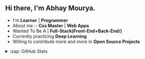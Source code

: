 ## Hi there, I'm Abhay Mourya.
- I'm  **Learner** | **Programmer** 
- About me :- **Css Master** | **Web Apps**
- Wanted To Be A | **Full-Stack(Front-End+Back-End/)**
- Currently practicing **Deep Learning**
- Willing to contribute more and more in **Open Source Projects**
<details>
  <summary>:zap: GitHub Stats</summary>
</br>
<img align="center" alt="Abhay557's GitHub Stats" src="https://github-readme-stats-eight-pink.vercel.app/api?username=Abhay557&&show_icons=true&theme=tokyonight&layout=compact" />
</br>
<img align="center" src="https://github-readme-streak-stats.herokuapp.com/?user=Abhay557&show_icons=true&theme=tokyonight&layout=compact" alt="Abhay557" />

### Profile views counter

![Visitor Count](https://profile-counter.glitch.me/{Abhay557}/count.svg)

### Languages and Tools : 

[<img align="left" alt="Python" width="26px" src="https://cdn4.iconfinder.com/data/icons/logos-and-brands/512/267_Python_logo-128.png" />](https://www.python.org/)
[<img align="left" alt="HTML5" width="26px" src="https://cdn1.iconfinder.com/data/icons/logotypes/32/badge-html-5-128.png" />](https://www.w3.org/html/)
[<img align="left" alt="CSS3" width="26px" src="https://cdn1.iconfinder.com/data/icons/logotypes/32/badge-css-3-128.png" />](https://www.w3schools.com/css/)
[<img align="left" alt="JavaScript" width="26px" src="https://cdn4.iconfinder.com/data/icons/logos-and-brands/512/187_Js_logo_logos-128.png" />](https://www.javascript.com/)
[<img align="left" alt="Node.js" width="26px" src="https://cdn4.iconfinder.com/data/icons/logos-and-brands/512/233_Node_Js_logo-128.png" />](https://nodejs.org/en/)
[<img align="left" alt="Git" width="26px" src="https://cdn3.iconfinder.com/data/icons/social-media-2169/24/social_media_social_media_logo_git-128.png" />](https://git-scm.com/)
[<img align="left" alt="GitHub" width="26px" src="https://cdn4.iconfinder.com/data/icons/socialcones/508/Github-128.png" />](https://github.com/)
[<img align="left" alt="Visual Studio Code" width="26px" src="https://raw.githubusercontent.com/github/explore/80688e429a7d4ef2fca1e82350fe8e3517d3494d/topics/visual-studio-code/visual-studio-code.png" />](https://code.visualstudio.com/)
<br />
<br />
